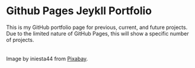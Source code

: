 # Github Pages Jeykll Portfolio
This is my GitHub portfolio page for previous, current, and future projects.<br>
Due to the limited nature of GitHub Pages, this will show a specific number of projects.<br> 
<br><br>Image by iniesta44 from <a href="https://pixabay.com/photos/norway-mountains-nature-mountain-4970080/">Pixabay</a>.
